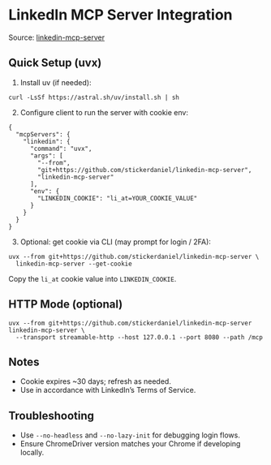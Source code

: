 # LinkedIn MCP Server Integration

Source: [linkedin-mcp-server](https://github.com/stickerdaniel/linkedin-mcp-server)

## Quick Setup (uvx)

1) Install uv (if needed):
```
curl -LsSf https://astral.sh/uv/install.sh | sh
```

2) Configure client to run the server with cookie env:
```
{
  "mcpServers": {
    "linkedin": {
      "command": "uvx",
      "args": [
        "--from",
        "git+https://github.com/stickerdaniel/linkedin-mcp-server",
        "linkedin-mcp-server"
      ],
      "env": {
        "LINKEDIN_COOKIE": "li_at=YOUR_COOKIE_VALUE"
      }
    }
  }
}
```

3) Optional: get cookie via CLI (may prompt for login / 2FA):
```
uvx --from git+https://github.com/stickerdaniel/linkedin-mcp-server \
  linkedin-mcp-server --get-cookie
```
Copy the `li_at` cookie value into `LINKEDIN_COOKIE`.

## HTTP Mode (optional)
```
uvx --from git+https://github.com/stickerdaniel/linkedin-mcp-server linkedin-mcp-server \
  --transport streamable-http --host 127.0.0.1 --port 8080 --path /mcp
```

## Notes
- Cookie expires ~30 days; refresh as needed.
- Use in accordance with LinkedIn’s Terms of Service.

## Troubleshooting
- Use `--no-headless` and `--no-lazy-init` for debugging login flows.
- Ensure ChromeDriver version matches your Chrome if developing locally.











